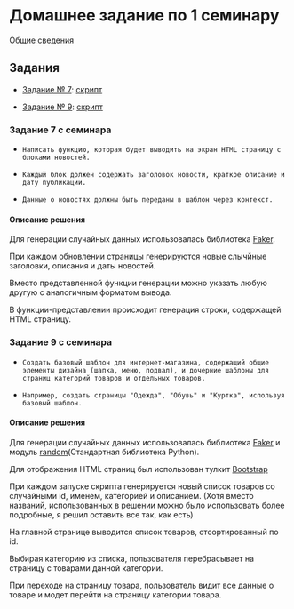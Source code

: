 # Домашнее задание по 1 семинару

[Общие сведения](../)

## Задания

- [Задание № 7](#задание-7-с-семинара): [скрипт](./task_7.py)

- [Задание № 9](#задание-9-с-семинара): [скрипт](./task_9.py)

### Задание 7 с семинара

- `Написать функцию, которая будет выводить на экран HTML
страницу с блоками новостей.`

- `Каждый блок должен содержать заголовок новости,
краткое описание и дату публикации.`

- `Данные о новостях должны быть переданы в шаблон через
контекст.`

#### Описание решения

Для генерации случайных данных использовалась библиотека [Faker](https://pypi.org/project/Faker/).

При каждом обновлении страницы генерируются новые слычйные заголовки, описания и даты новостей.

Вместо представленной функции генерации можно указать любую другую с аналогичным форматом вывода.

В функции-представлении происходит генерация строки, содержащей HTML страницу.

### Задание 9 с семинара

- `Создать базовый шаблон для интернет-магазина,
содержащий общие элементы дизайна (шапка, меню,
подвал), и дочерние шаблоны для страниц категорий
товаров и отдельных товаров.`

- `Например, создать страницы "Одежда", "Обувь" и "Куртка",
используя базовый шаблон.`

#### Описание решения

Для генерации случайных данных использовалась библиотека [Faker](https://pypi.org/project/Faker/) и модуль [random](https://docs.python.org/3/library/random.html)(Стандартная библиотека Python).

Для отображения HTML страниц был использован тулкит [Bootstrap](https://getbootstrap.com)

При каждом запуске скрипта генерируется новый список товаров со случайными id, именем, категорией и описанием.
(Хотя вместо названий, использованных в решении можно было использовать более подробные, я решил оставить все так, как есть)

На главной странице выводится список товаров, отсортированный по id.

Выбирая категорию из списка, пользователя перебрасывает на страницу с товарами данной категории.

При переходе на страницу товара, пользователь видит все данные о товаре и модет перейти на страницу категории товара.

